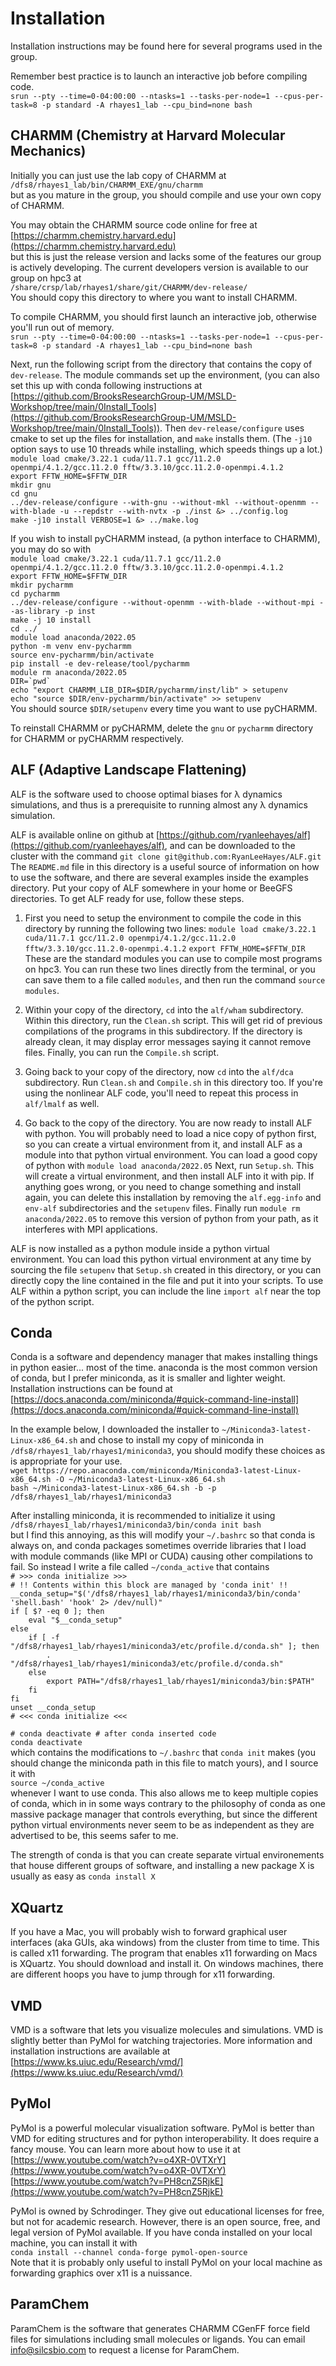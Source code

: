 # Installation

Installation instructions may be found here for several programs used in the group.

Remember best practice is to launch an interactive job before compiling code.  
`srun --pty --time=0-04:00:00 --ntasks=1 --tasks-per-node=1 --cpus-per-task=8 -p standard -A rhayes1_lab --cpu_bind=none bash`

## CHARMM (Chemistry at Harvard Molecular Mechanics)

Initially you can just use the lab copy of CHARMM at  
`/dfs8/rhayes1_lab/bin/CHARMM_EXE/gnu/charmm`  
but as you mature in the group, you should compile and use your own copy of CHARMM.

You may obtain the CHARMM source code online for free at  
[https://charmm.chemistry.harvard.edu](https://charmm.chemistry.harvard.edu)  
but this is just the release version and lacks some of the features our group is actively developing. The current developers version is available to our group on hpc3 at  
`/share/crsp/lab/rhayes1/share/git/CHARMM/dev-release/`  
You should copy this directory to where you want to install CHARMM.

To compile CHARMM, you should first launch an interactive job, otherwise you'll run out of memory.  
`srun --pty --time=0-04:00:00 --ntasks=1 --tasks-per-node=1 --cpus-per-task=8 -p standard -A rhayes1_lab --cpu_bind=none bash`

Next, run the following script from the directory that contains the copy of `dev-release`. The module commands set up the environment, (you can also set this up with conda following instructions at [https://github.com/BrooksResearchGroup-UM/MSLD-Workshop/tree/main/0Install_Tools](https://github.com/BrooksResearchGroup-UM/MSLD-Workshop/tree/main/0Install_Tools)). Then `dev-release/configure` uses cmake to set up the files for installation, and `make` installs them. (The `-j10` option says to use 10 threads while installing, which speeds things up a lot.)  
`module load cmake/3.22.1 cuda/11.7.1 gcc/11.2.0 openmpi/4.1.2/gcc.11.2.0 fftw/3.3.10/gcc.11.2.0-openmpi.4.1.2`  
`export FFTW_HOME=$FFTW_DIR`  
`mkdir gnu`  
`cd gnu`  
`../dev-release/configure --with-gnu --without-mkl --without-openmm --with-blade -u --repdstr --with-nvtx -p ./inst &> ../config.log`  
`make -j10 install VERBOSE=1 &> ../make.log`

If you wish to install pyCHARMM instead, (a python interface to CHARMM), you may do so with  
`module load cmake/3.22.1 cuda/11.7.1 gcc/11.2.0 openmpi/4.1.2/gcc.11.2.0 fftw/3.3.10/gcc.11.2.0-openmpi.4.1.2`  
`export FFTW_HOME=$FFTW_DIR`  
`mkdir pycharmm`  
`cd pycharmm`  
`../dev-release/configure --without-openmm --with-blade --without-mpi --as-library -p inst`  
`make -j 10 install`  
`cd ../`  
`module load anaconda/2022.05`  
`python -m venv env-pycharmm`  
`source env-pycharmm/bin/activate`  
`pip install -e dev-release/tool/pycharmm`  
`module rm anaconda/2022.05`  
`` DIR=`pwd` ``  
`echo "export CHARMM_LIB_DIR=$DIR/pycharmm/inst/lib" > setupenv`  
`echo "source $DIR/env-pycharmm/bin/activate" >> setupenv`  
You should source `$DIR/setupenv` every time you want to use pyCHARMM.

To reinstall CHARMM or pyCHARMM, delete the `gnu` or `pycharmm` directory for CHARMM or pyCHARMM respectively.

## ALF (Adaptive Landscape Flattening)

ALF is the software used to choose optimal biases for λ dynamics simulations, and thus is a prerequisite to running almost any λ dynamics simulation.

ALF is available online on github at [https://github.com/ryanleehayes/alf](https://github.com/ryanleehayes/alf), and can be downloaded to the cluster with the command
`git clone git@github.com:RyanLeeHayes/ALF.git`
The `README.md` file in this directory is a useful source of information on how to use the software, and there are several examples inside the examples directory. Put your copy of ALF somewhere in your home or BeeGFS directories. To get ALF ready for use, follow these steps.

1. First you need to setup the environment to compile the code in this directory by running the following two lines:
`module load cmake/3.22.1 cuda/11.7.1 gcc/11.2.0 openmpi/4.1.2/gcc.11.2.0 fftw/3.3.10/gcc.11.2.0-openmpi.4.1.2`
`export FFTW_HOME=$FFTW_DIR`
These are the standard modules you can use to compile most programs on hpc3. You can run these two lines directly from the terminal, or you can save them to a file called `modules`, and then run the command `source modules`.

2. Within your copy of the directory, `cd` into the `alf/wham` subdirectory. Within this directory, run the `Clean.sh` script. This will get rid of previous compilations of the programs in this subdirectory. If the directory is already clean, it may display error messages saying it cannot remove files. Finally, you can run the `Compile.sh` script.

3. Going back to your copy of the directory, now `cd` into the `alf/dca` subdirectory. Run `Clean.sh` and `Compile.sh` in this directory too. If you're using the nonlinear ALF code, you'll need to repeat this process in `alf/lmalf` as well.

4. Go back to the copy of the directory. You are now ready to install ALF with python. You will probably need to load a nice copy of python first, so you can create a virtual environment from it, and install ALF as a module into that python virtual environment. You can load a good copy of python with
`module load anaconda/2022.05`
Next, run `Setup.sh`. This will create a virtual environment, and then install ALF into it with pip. If anything goes wrong, or you need to change something and install again, you can delete this installation by removing the `alf.egg-info` and `env-alf` subdirectories and the `setupenv` files. Finally run
`module rm anaconda/2022.05`
to remove this version of python from your path, as it interferes with MPI applications.

ALF is now installed as a python module inside a python virtual environment. You can load this python virtual environment at any time by sourcing the file `setupenv` that `Setup.sh` created in this directory, or you can directly copy the line contained in the file and put it into your scripts. To use ALF within a python script, you can include the line `import alf` near the top of the python script.

## Conda

Conda is a software and dependency manager that makes installing things in python easier... most of the time. anaconda is the most common version of conda, but I prefer miniconda, as it is smaller and lighter weight. Installation instructions can be found at  
[https://docs.anaconda.com/miniconda/#quick-command-line-install](https://docs.anaconda.com/miniconda/#quick-command-line-install)

In the example below, I downloaded the installer to `~/Miniconda3-latest-Linux-x86_64.sh` and chose to install my copy of miniconda in `/dfs8/rhayes1_lab/rhayes1/miniconda3`, you should modify these choices as is appropriate for your use.  
`wget https://repo.anaconda.com/miniconda/Miniconda3-latest-Linux-x86_64.sh -O ~/Miniconda3-latest-Linux-x86_64.sh`  
`bash ~/Miniconda3-latest-Linux-x86_64.sh -b -p /dfs8/rhayes1_lab/rhayes1/miniconda3`  

After installing miniconda, it is recommended to initialize it using  
`/dfs8/rhayes1_lab/rhayes1/miniconda3/bin/conda init bash`  
but I find this annoying, as this will modify your `~/.bashrc` so that conda is always on, and conda packages sometimes override libraries that I load with module commands (like MPI or CUDA) causing other compilations to fail. So instead I write a file called `~/conda_active` that contains  
`# >>> conda initialize >>>`  
`# !! Contents within this block are managed by 'conda init' !!`  
`__conda_setup="$('/dfs8/rhayes1_lab/rhayes1/miniconda3/bin/conda' 'shell.bash' 'hook' 2> /dev/null)"`  
`if [ $? -eq 0 ]; then`  
`    eval "$__conda_setup"`  
`else`  
`    if [ -f "/dfs8/rhayes1_lab/rhayes1/miniconda3/etc/profile.d/conda.sh" ]; then`  
`        . "/dfs8/rhayes1_lab/rhayes1/miniconda3/etc/profile.d/conda.sh"`  
`    else`  
`        export PATH="/dfs8/rhayes1_lab/rhayes1/miniconda3/bin:$PATH"`  
`    fi`  
`fi`  
`unset __conda_setup`  
`# <<< conda initialize <<<`  
` `  
`# conda deactivate # after conda inserted code`  
`conda deactivate`  
which contains the modifications to `~/.bashrc` that `conda init` makes (you should change the miniconda path in this file to match yours), and I source it with  
`source ~/conda_active`  
whenever I want to use conda. This also allows me to keep multiple copies of conda, which in in some ways contrary to the philosophy of conda as one massive package manager that controls everything, but since the different python virtual environments never seem to be as independent as they are advertised to be, this seems safer to me.

The strength of conda is that you can create separate virtual environements that house different groups of software, and installing a new package X is usually as easy as `conda install X`

## XQuartz

If you have a Mac, you will probably wish to forward graphical user interfaces (aka GUIs, aka windows) from the cluster from time to time. This is called x11 forwarding. The program that enables x11 forwarding on Macs is XQuartz. You should download and install it. On windows machines, there are different hoops you have to jump through for x11 forwarding.

## VMD

VMD is a software that lets you visualize molecules and simulations. VMD is slightly better than PyMol for watching trajectories. More information and installation instructions are available at  
[https://www.ks.uiuc.edu/Research/vmd/](https://www.ks.uiuc.edu/Research/vmd/)

## PyMol

PyMol is a powerful molecular visualization software. PyMol is better than VMD for editing structures and for python interoperability. It does require a fancy mouse. You can learn more about how to use it at  
[https://www.youtube.com/watch?v=o4XR-0VTXrY](https://www.youtube.com/watch?v=o4XR-0VTXrY)  
[https://www.youtube.com/watch?v=PH8cnZ5RjkE](https://www.youtube.com/watch?v=PH8cnZ5RjkE)

PyMol is owned by Schrodinger. They give out educational licenses for free, but not for academic research. However, there is an open source, free, and legal version of PyMol available. If you have conda installed on your local machine, you can install it with  
`conda install --channel conda-forge pymol-open-source`  
Note that it is probably only useful to install PyMol on your local machine as forwarding graphics over x11 is a nuissance.

## ParamChem

ParamChem is the software that generates CHARMM CGenFF force field files for simulations including small molecules or ligands. You can email [info@silcsbio.com](info@silcsbio.com) to request a license for ParamChem.
